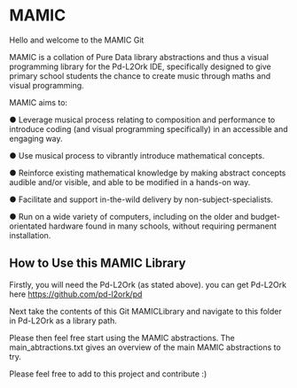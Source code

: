 # MAMIC
Hello and welcome to the MAMIC Git


MAMIC is a collation of Pure Data library abstractions and thus a visual programming library for the Pd-L2Ork IDE, specifically designed to give primary school students the chance to create music through maths and visual programming. 

MAMIC aims to:

●	Leverage musical process relating to composition and performance to introduce coding (and visual programming specifically) in an accessible and engaging way.

●	Use musical process to vibrantly introduce mathematical concepts.

●	Reinforce existing mathematical knowledge by making abstract concepts audible and/or visible, and able to be modified in a hands-on way.  

●	Facilitate and support in-the-wild delivery by non-subject-specialists.

●	Run on a wide variety of computers, including on the older and budget-orientated hardware found in many schools, without requiring permanent installation.

<h2>How to Use this MAMIC Library</h2>

Firstly, you will need the Pd-L2Ork (as stated above). you can get Pd-L2Ork here https://github.com/pd-l2ork/pd

Next take the contents of this Git MAMICLibrary and navigate to this folder in Pd-L2Ork as a library path. 

Please then feel free start using the MAMIC abstractions. The main_abtractions.txt gives an overview of the main MAMIC abstractions to try.

Please feel free to add to this project and contribute :) 

